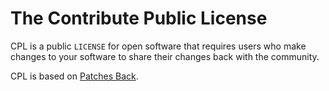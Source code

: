 # The Contribute Public License

CPL is a public `LICENSE` for open software that requires users who make changes to your software to share their changes back with the community.

CPL is based on [Patches Back](https://github.com/berneout/patches-back-public-license).
